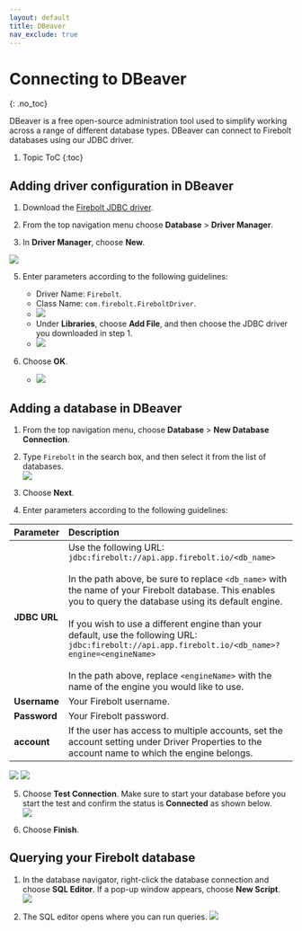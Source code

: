 ```yaml
---
layout: default
title: DBeaver
nav_exclude: true
---
```


# Connecting to DBeaver
{: .no_toc}

DBeaver is a free open-source administration tool used to simplify working across a range of different database types. DBeaver can connect to Firebolt databases using our JDBC driver.

1. Topic ToC
{:toc}

## Adding driver configuration in DBeaver

1. Download the [Firebolt JDBC driver](../developing-with-firebolt/connecting-with-jdbc.md#downloading-the-jdbc-driver).

2. From the top navigation menu choose **Database** > **Driver Manager**.

3. In **Driver Manager**, choose **New**.

![](../../assets/images/dbeaver_322_DriverManager.png)

5. Enter parameters according to the following guidelines:
   * Driver Name: `Firebolt`.
   * Class Name: `com.firebolt.FireboltDriver`.
   * ![](../../assets/images/dbeaver_322_DriverManager_2.png)
   * Under **Libraries**, choose **Add File**, and then choose the JDBC driver you downloaded in step 1.
   * ![](../../assets/images/dbeaver_322_DriverManager_3.png)

6. Choose **OK**.
   * ![](../../assets/images/dbeaver_322_DriverManager_4.png)

## Adding a database in DBeaver

1. From the top navigation menu, choose **Database** > **New Database Connection**.  

2. Type `Firebolt` in the search box, and then select it from the list of databases.  
![](../../assets/images/dbeaver_322_NewConnection.png)

3. Choose **Next**.  

4. Enter parameters according to the following guidelines:

| Parameter    |Description|
| :----------- |:--------- |
| **JDBC URL** | Use the following URL: `jdbc:firebolt://api.app.firebolt.io/<db_name>` <br> <br> In the path above, be sure to replace `<db_name>` with the name of your Firebolt database. This enables you to query the database using its default engine. <br> <br> If you wish to use a different engine than your default, use the following URL: `jdbc:firebolt://api.app.firebolt.io/<db_name>?engine=<engineName>` <br> <br>In the path above, replace `<engineName>` with the name of the engine you would like to use. |
| **Username** | Your Firebolt username.|
| **Password** | Your Firebolt password.|
| **account**  | If the user has access to multiple accounts, set the account setting under Driver Properties to the account name to which the engine belongs.|


![](../../assets/images/dbeaver_322_NewConnection_2.png)
![](../../assets/images/dbeaver_322_NewConnection_3.png)

5. Choose **Test Connection**. Make sure to start your database before you start the test and confirm the status is **Connected** as shown below.  
![](../../assets/images/dbeaver_322_NewConnection_4.png)

6. Choose **Finish**.

## Querying your Firebolt database

1. In the database navigator, right-click the database connection and choose **SQL Editor**. If a pop-up window appears, choose **New Script**.  
![](../../assets/images/dbeaver_322_SQL_Script.png)

2. The SQL editor opens where you can run queries.
![](../../assets/images/dbeaver_322_SQL_Script_2.png)
